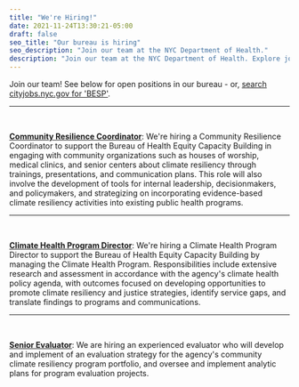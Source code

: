 ```yaml
---
title: "We're Hiring!"
date: 2021-11-24T13:30:21-05:00
draft: false
seo_title: "Our bureau is hiring"
seo_description: "Join our team at the NYC Department of Health."
description: "Join our team at the NYC Department of Health. Explore job postings here."
---
```


Join our team! See below for open positions in our bureau - or, [search cityjobs.nyc.gov for 'BESP'](https://cityjobs.nyc.gov/jobs?q=BESP&options=&page=1).

---

<br>

[**Community Resilience Coordinator**](https://cityjobs.nyc.gov/job/community-resiliency-coordinator-bureau-of-health-equity-capacity-building-in-queens-jid-19551): We're hiring a Community Resilience Coordinator to support the Bureau of Health Equity Capacity Building in engaging with community organizations such as houses of worship, medical clinics, and senior centers about climate resiliency through trainings, presentations, and communication plans. This role will also involve the development of tools for internal leadership, decisionmakers, and policymakers, and strategizing on incorporating evidence-based climate resiliency activities into existing public health programs.

---

<br>

[**Climate Health Program Director**](https://cityjobs.nyc.gov/job/climate-health-program-director-bureau-of-health-equity-capacity-building-in-queens-jid-19555): We're hiring a Climate Health Program Director to support the Bureau of Health Equity Capacity Building by managing the Climate Health Program. Responsibilities include extensive research and assessment in accordance with the agency's climate health policy agenda, with outcomes focused on developing opportunities to promote climate resiliency and justice strategies, identify service gaps, and translate findings to programs and communications.

---

<br>

[**Senior Evaluator**](https://cityjobs.nyc.gov/job/senior-evaluator-bureau-of-environmental-surveillance-and-policy-in-queens-jid-13557): We are hiring an experienced evaluator who will develop and implement of an evaluation strategy for the agency's community climate resiliency program portfolio, and oversee and implement analytic plans for program evaluation projects.
